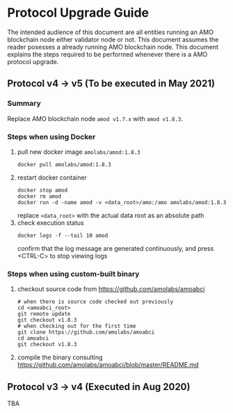 # Protocol Upgrade Guide
The intended audience of this document are all entities running an AMO
blockchain node either validator node or not. This document assumes the reader
posesses a already running AMO blockchain node. This document explains the
steps required to be performed whenever there is a AMO protocol upgrade.

## Protocol v4 &rarr; v5 (To be executed in May 2021)
### Summary
Replace AMO blockchain node `amod v1.7.x` with `amod v1.8.3`.
### Steps when using Docker
1. pull new docker image `amolabs/amod:1.8.3`
   ```
   docker pull amolabs/amod:1.8.3
   ```
1. restart docker container
   ```
   docker stop amod
   docker rm amod
   docker run -d -name amod -v <data_root>/amo:/amo amolabs/amod:1.8.3
   ```
   replace `<data_root>` with the actual data root as an absolute path
1. check execution status
   ```
   docker logs -f --tail 10 amod
   ```
   confirm that the log message are generated continuously, and press
   &lt;CTRL-C&gt; to stop viewing logs

### Steps when using custom-built binary
1. checkout source code from https://github.com/amolabs/amoabci
   ```
   # when there is source code checked out previously
   cd <amoabci_root>
   git remote update
   git checkout v1.8.3
   # when checking out for the first time
   git clone https://github.com/amolabs/amoabci
   cd amoabci
   git checkout v1.8.3
   ```
1. compile the binary consulting
   https://github.com/amolabs/amoabci/blob/master/README.md

## Protocol v3 &rarr; v4 (Executed in Aug 2020)
TBA
